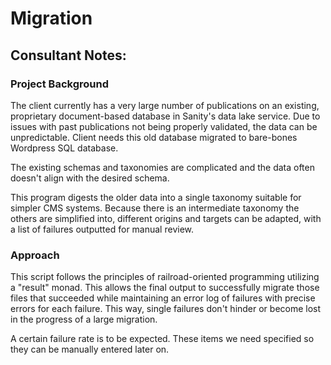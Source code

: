 # Migration

## Consultant Notes:

### Project Background
The client currently has a very large number of publications on an existing, proprietary document-based database in Sanity's data lake service. Due to issues with past publications not being properly validated, the data can be unpredictable. Client needs this old database migrated to bare-bones Wordpress SQL database.

The existing schemas and taxonomies are complicated and the data often doesn't align with the desired schema.

This program digests the older data into a single taxonomy suitable for simpler CMS systems. Because there is an intermediate taxonomy the others are simplified into, different origins and targets can be adapted, with a list of failures outputted for manual review.

### Approach

This script follows the principles of railroad-oriented programming utilizing a "result" monad. This allows the final output to successfully migrate those files that succeeded while maintaining an error log of failures with precise errors for each failure. This way, single failures don't hinder or become lost in the progress of a large migration.

A certain failure rate is to be expected. These items we need specified so they can be manually entered later on.
